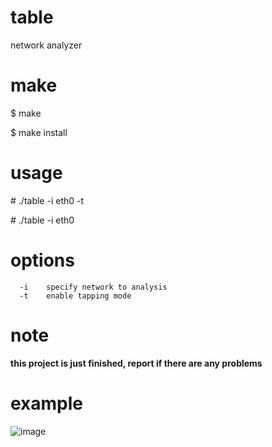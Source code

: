 # table
network analyzer

# make
$ make

$ make install

# usage
\# ./table -i eth0 -t

\# ./table -i eth0

# options
```
  -i    specify network to analysis
  -t    enable tapping mode
```

# note
**this project is just finished, report if there are any problems**

# example
![image](https://github.com/user-attachments/assets/5ae1e04f-9624-400f-ac27-fb2f5ada66e6)
